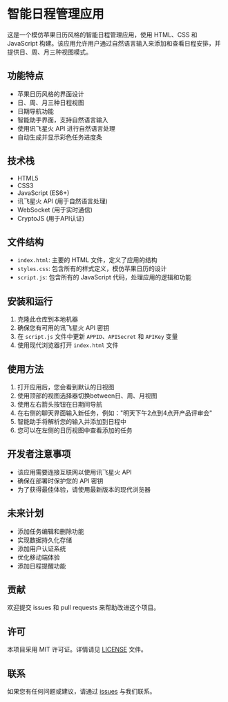 # 智能日程管理应用

这是一个模仿苹果日历风格的智能日程管理应用，使用 HTML、CSS 和 JavaScript 构建。该应用允许用户通过自然语言输入来添加和查看日程安排，并提供日、周、月三种视图模式。

## 功能特点

- 苹果日历风格的界面设计
- 日、周、月三种日程视图
- 日期导航功能
- 智能助手界面，支持自然语言输入
- 使用讯飞星火 API 进行自然语言处理
- 自动生成并显示彩色任务进度条

## 技术栈

- HTML5
- CSS3
- JavaScript (ES6+)
- 讯飞星火 API (用于自然语言处理)
- WebSocket (用于实时通信)
- CryptoJS (用于API认证)

## 文件结构

- `index.html`: 主要的 HTML 文件，定义了应用的结构
- `styles.css`: 包含所有的样式定义，模仿苹果日历的设计
- `script.js`: 包含所有的 JavaScript 代码，处理应用的逻辑和功能

## 安装和运行

1. 克隆此仓库到本地机器
2. 确保您有可用的讯飞星火 API 密钥
3. 在 `script.js` 文件中更新 `APPID`、`APISecret` 和 `APIKey` 变量
4. 使用现代浏览器打开 `index.html` 文件

## 使用方法

1. 打开应用后，您会看到默认的日视图
2. 使用顶部的视图选择器切换between日、周、月视图
3. 使用左右箭头按钮在日期间导航
4. 在右侧的聊天界面输入新任务，例如："明天下午2点到4点开产品评审会"
5. 智能助手将解析您的输入并添加到日程中
6. 您可以在左侧的日历视图中查看添加的任务

## 开发者注意事项

- 该应用需要连接互联网以使用讯飞星火 API
- 确保在部署时保护您的 API 密钥
- 为了获得最佳体验，请使用最新版本的现代浏览器

## 未来计划

- 添加任务编辑和删除功能
- 实现数据持久化存储
- 添加用户认证系统
- 优化移动端体验
- 添加日程提醒功能

## 贡献

欢迎提交 issues 和 pull requests 来帮助改进这个项目。

## 许可

本项目采用 MIT 许可证。详情请见 [LICENSE](LICENSE) 文件。

## 联系

如果您有任何问题或建议，请通过 [issues](https://github.com/yourusername/your-repo-name/issues) 与我们联系。
